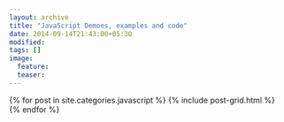 ```yaml
---
layout: archive
title: "JavaScript Demoes, examples and code"
date: 2014-09-14T21:43:00+05:30
modified:
tags: []
image:
  feature:
  teaser:
---
```


<div class="tiles">
{% for post in site.categories.javascript %}
  {% include post-grid.html %}
{% endfor %}
</div><!-- /.tiles -->
